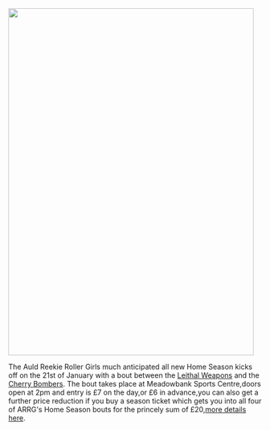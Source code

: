 <html><body><a href="http://scottishrollerderbyblog.com/2012/01/a3-home-season-poster-lwvscb.jpg"><img src="http://scottishrollerderbyblog.com/2012/01/a3-home-season-poster-lwvscb.jpg" alt="" title="A" width="488" height="691" class="aligncenter size-full wp-image-790"></a>

The Auld Reekie Roller Girls much anticipated all new Home Season kicks off on the 21st of January with a bout between the <a href="http://www.facebook.com/pages/Leithal-Weapons/209794282441077?sk=wall">Leithal Weapons</a> and the <a href="http://www.facebook.com/pages/Cherry-Bombers/274799135908869?ref=pb&amp;sk=wall">Cherry Bombers</a>.
The bout takes place at Meadowbank Sports Centre,doors open at 2pm and entry is £7 on the day,or £6 in advance,you can also get a further price reduction if you buy a season ticket which gets you into all four of ARRG's Home Season bouts for the princely sum of £20,<a href="http://bombersvweapons.eventbrite.co.uk/">more details here</a>.








</body></html>
